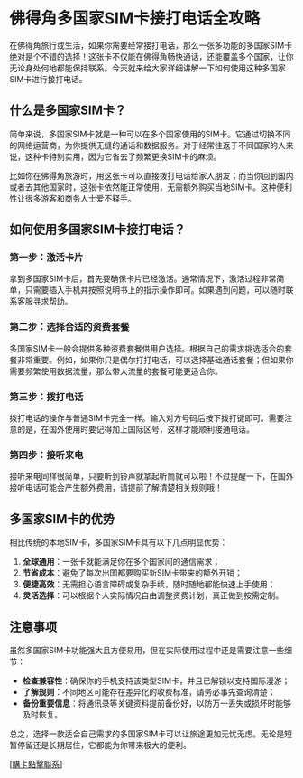 # 佛得角多国家SIM卡接打电话全攻略

在佛得角旅行或生活，如果你需要经常接打电话，那么一张多功能的多国家SIM卡绝对是个不错的选择！这张卡不仅能在佛得角畅快通话，还能覆盖多个国家，让你无论身处何地都能保持联系。今天就来给大家详细讲解一下如何使用这种多国家SIM卡进行接打电话。

## 什么是多国家SIM卡？

简单来说，多国家SIM卡就是一种可以在多个国家使用的SIM卡。它通过切换不同的网络运营商，为你提供无缝的通话和数据服务。对于经常往返于不同国家的人来说，这种卡特别实用，因为它省去了频繁更换SIM卡的麻烦。

比如你在佛得角旅游时，用这张卡可以直接拨打电话给家人朋友；而当你回到国内或者去其他国家时，这张卡依然能正常使用，无需额外购买当地SIM卡。这种便利性让很多游客和商务人士爱不释手。

## 如何使用多国家SIM卡接打电话？

### 第一步：激活卡片

拿到多国家SIM卡后，首先要确保卡片已经激活。通常情况下，激活过程非常简单，只需要插入手机并按照说明书上的指示操作即可。如果遇到问题，可以随时联系客服寻求帮助。

### 第二步：选择合适的资费套餐

多国家SIM卡一般会提供多种资费套餐供用户选择。根据自己的需求挑选适合的套餐非常重要。例如，如果你只是偶尔打打电话，可以选择基础通话套餐；但如果你需要频繁使用数据流量，那么带大流量的套餐可能更适合你。

### 第三步：拨打电话

拨打电话的操作与普通SIM卡完全一样。输入对方号码后按下拨打键即可。需要注意的是，在国外使用时要记得加上国际区号，这样才能顺利接通电话。

### 第四步：接听来电

接听来电同样很简单，只要听到铃声就拿起听筒就可以啦！不过提醒一下，在国外接听电话可能会产生额外费用，请提前了解清楚相关规则哦！

## 多国家SIM卡的优势

相比传统的本地SIM卡，多国家SIM卡具有以下几点明显优势：

1. **全球通用**：一张卡就能满足你在多个国家间的通信需求；
2. **节省成本**：避免了每次出国都要购买新SIM卡带来的额外开销；
3. **便捷高效**：无需担心语言障碍或复杂手续，随时随地都能快速上手使用；
4. **灵活选择**：可以根据个人实际情况自由调整资费计划，真正做到按需定制。

## 注意事项

虽然多国家SIM卡功能强大且方便易用，但在实际使用过程中还是需要注意一些细节：

- **检查兼容性**：确保你的手机支持该类型SIM卡，并且已解锁以支持国际漫游；
- **了解规则**：不同地区可能存在差异化的收费标准，请务必事先查询清楚；
- **备份重要信息**：将通讯录等关键资料提前备份好，以防万一丢失或损坏时能够及时恢复。

总之，选择一款适合自己需求的多国家SIM卡可以让旅途更加无忧无虑。无论是短暂停留还是长期居住，它都能为你带来极大的便利。

[[購卡點擊聯系](https://t.me/s/esim1088)]